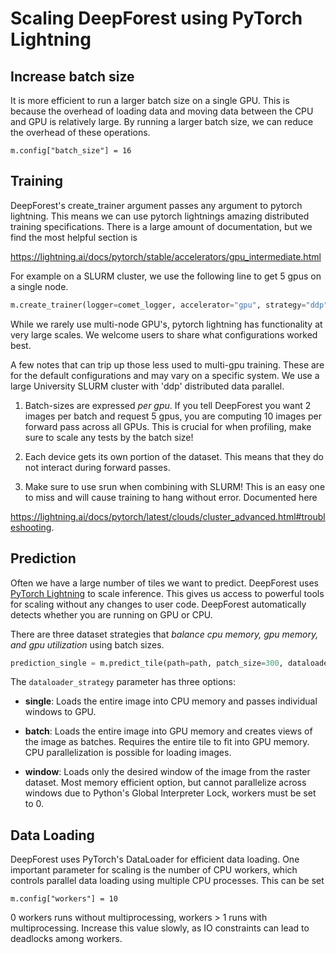 # Scaling DeepForest using PyTorch Lightning

## Increase batch size

It is more efficient to run a larger batch size on a single GPU. This is because the overhead of loading data and moving data between the CPU and GPU is relatively large. By running a larger batch size, we can reduce the overhead of these operations.

```
m.config["batch_size"] = 16
```

## Training

DeepForest's create_trainer argument passes any argument to pytorch lightning. This means we can use pytorch lightnings amazing distributed training specifications. There is a large amount of documentation, but we find the most helpful section is

https://lightning.ai/docs/pytorch/stable/accelerators/gpu_intermediate.html

For example on a SLURM cluster, we use the following line to get 5 gpus on a single node.
```python
m.create_trainer(logger=comet_logger, accelerator="gpu", strategy="ddp", num_nodes=1, devices=devices)
```

While we rarely use multi-node GPU's, pytorch lightning has functionality at very large scales. We welcome users to share what configurations worked best.

A few notes that can trip up those less used to multi-gpu training. These are for the default configurations and may vary on a specific system. We use a large University SLURM cluster with 'ddp' distributed data parallel.

1. Batch-sizes are expressed _per_ _gpu_. If you tell DeepForest you want 2 images per batch and request 5 gpus, you are computing 10 images per forward pass across all GPUs. This is crucial for when profiling, make sure to scale any tests by the batch size!

2. Each device gets its own portion of the dataset. This means that they do not interact during forward passes.

3. Make sure to use srun when combining with SLURM! This is an easy one to miss and will cause training to hang without error. Documented here

https://lightning.ai/docs/pytorch/latest/clouds/cluster_advanced.html#troubleshooting.


## Prediction

Often we have a large number of tiles we want to predict. DeepForest uses [PyTorch Lightning](https://lightning.ai/docs/pytorch/stable/) to scale inference. This gives us access to powerful tools for scaling without any changes to user code. DeepForest automatically detects whether you are running on GPU or CPU. 

There are three dataset strategies that *balance cpu memory, gpu memory, and gpu utilization* using batch sizes. 

```python
prediction_single = m.predict_tile(path=path, patch_size=300, dataloader_strategy="single")
```
The `dataloader_strategy` parameter has three options:

* **single**: Loads the entire image into CPU memory and passes individual windows to GPU.

* **batch**: Loads the entire image into GPU memory and creates views of the image as batches. Requires the entire tile to fit into GPU memory. CPU parallelization is possible for loading images.

* **window**: Loads only the desired window of the image from the raster dataset. Most memory efficient option, but cannot parallelize across windows due to Python's Global Interpreter Lock, workers must be set to 0. 

## Data Loading

DeepForest uses PyTorch's DataLoader for efficient data loading. One important parameter for scaling is the number of CPU workers, which controls parallel data loading using multiple CPU processes. This can be set 

```
m.config["workers"] = 10
```
0 workers runs without multiprocessing, workers > 1 runs with multiprocessing. Increase this value slowly, as IO constraints can lead to deadlocks among workers.


